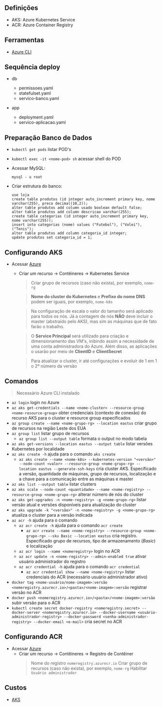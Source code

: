 ## Definições
- AKS: Azure Kubernetes Service
- ACR: Azure Container Registry

## Ferramentas

- [Azure CLI](https://learn.microsoft.com/pt-br/cli/azure/)

## Sequência deploy

- db
    - permissoes.yaml
    - statefulset.yaml
    - servico-banco.yaml

- app
    - deployment.yaml
    - servico-aplicacao.yaml

## Preparação Banco de Dados
- `kubectl get pods` listar POD's
- `kubectl exec -it <nome-pod> sh` acessar shell do POD
- Acessar MySQL:
    ```
    mysql - u root
    ```

- Criar estrutura do banco:
    ```
    use loja
    create table produtos (id integer auto_increment primary key, nome varchar(255), preco decimal(10,2));
    alter table produtos add column usado boolean default false;
    alter table produtos add column descricao varchar(255);
    create table categorias (id integer auto_increment primary key, nome varchar(255));
    insert into categorias (nome) values ("Futebol"), ("Volei"), ("Tenis");
    alter table produtos add column categoria_id integer;
    update produtos set categoria_id = 1;
    ```

## Configurando AKS
- Acessar [Azure](https://portal.azure.com/)
    - Criar um recurso -> Contêineres -> Kubernetes Service
        >Criar grupo de recursos (caso não exista), por exemplo, `nome-rg`

        >**Nome do cluster do Kubernetes** e **Prefixo do nome DNS** podem ser iguais, por exemplo, `nome-k8s`
        
        >Na configuração de escala o valor do tamanho será aplicado para todos os nós.
        Já a contagem de nós **NÃO** deve incluir o master (abstraído pelo AKS), mas sim as máquinas que de fato farão o trabalho.

        >O **Service Principal** será utilizado para criação e dimensionamento das VM's, inibindo assim a necessidade de uma conta administradora do Azure. Além disso, as aplicações o usarão por meio de **ClientID** e **ClientSecret**

        >Para atualizar o cluster, ir até configurações e evoluir de 1 em 1 o 2º número da versão

## Comandos

> Necessário Azure CLI instalado

- `az login` login no Azure
- `az aks get-credentials --name <nome-cluster> --resource-group <nome-resource-group>` obter credenciais (contexto de conexão) do recurso AKS para o cluster e resource group especificados
- `az group create --name <nome-grupo-rg> --location eastus` criar grupo de recursos na região Leste dos EUA
- `az group list` listar grupo de recursos
    - `az group list --output table` formata o output no modo tabela
- `az aks get-versions --location eastus --output table` listar versões Kubernetes por localidade
- `az aks create -h` ajuda para o comando `aks create`
    - `az aks create --name <nome-k8s> --kubernetes-version "<versão>" --node-count <valor> --resource-group <nome-grupo-rg> --location eastus --generate-ssh-keys` cria cluster AKS. Especificado a versão, quantidade de máquinas, grupo de recursos, localização e a chave para a comunicação entre as máquinas e master
- `az aks list --output table` listar clusters
- `az aks scale --node-count <quantidade> --name <nome-registry> --resource-group <nome-grupo-rg>` alterar número de nós do cluster
- `az aks get-upgrades -n <nome-registry> -g <nome-grupo-rg>` listar versão atual e versões disponíveis para atualização do cluster
- `az aks upgrade -k "<versão>" -n <nome-registry> -g <nome-grupo-rg>` atualiza o cluster para a versão indicada
- `az acr -h` ajuda para o comando
    - `az acr create -h` ajuda para o comando `acr create`
        - `az acr create --name <nome-registry> --resource-group <nome-grupo-rg> --sku Basic --location eastus` cria registro. Especificado grupo de recursos, tipo de armazenamento (_Basic_) e localização
    - `az acr login --name <nomeregistry>` login no ACR
    - `az acr update -n <nome-registry> --admin-enabled true` ativar usuário administrador do registro
    - `az acr credential -h` ajuda para o comando `acr credential`
        - `az acr credential show --name <nome-registry>` listar credenciais do ACR (necessário usuário administrador ativo)
- `docker tag <nome-usuário/nome-imagem>:versão <nomeregistry.azurecr.io>/<pasta>/<nome-imagem>:versão` registrar versão no ACR
- `docker push <nomeregistry.azurecr.io>/<pasta>/<nome-imagem>:versão` subir versão para o ACR
- `kubectl create secret docker-registry <nomeregistry.secret> --docker-server <nomeregistry.azurecr.io> --docker-username <usuário-administrador-registry> --docker-password <senha-administrador-registry> --docker-email <e-mail>` cria secret no ACR

## Configurando ACR
- Acessar [Azure](https://portal.azure.com/)
    - Criar um recurso -> Contêineres -> Registro de Contêiner
        >Nome do registro `nomeregistry.azurecr.io`
        >Criar grupo de recursos (caso não exista), por exemplo, `nome-rg`
        >Habilitar `Usuário administrador`

## Custos
- [AKS](https://azure.microsoft.com/en-us/pricing/details/kubernetes-service/)